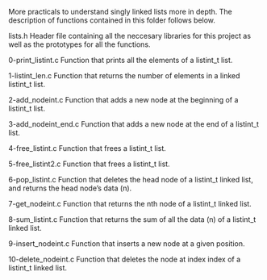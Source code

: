 More practicals to understand singly linked lists more in depth.
The description of functions contained in this folder follows below.

lists.h
Header file containing all the neccesary libraries for this project as well as the prototypes for all the functions.

0-print_listint.c
Function that prints all the elements of a listint_t list.

1-listint_len.c
Function that returns the number of elements in a linked listint_t list.

2-add_nodeint.c
Function that adds a new node at the beginning of a listint_t list.

3-add_nodeint_end.c
Function that adds a new node at the end of a listint_t list.

4-free_listint.c
Function that frees a listint_t list.

5-free_listint2.c
Function that frees a listint_t list.

6-pop_listint.c
Function that deletes the head node of a listint_t linked list, and returns the head node’s data (n).

7-get_nodeint.c
Function that returns the nth node of a listint_t linked list.

8-sum_listint.c
Function that returns the sum of all the data (n) of a listint_t linked list.

9-insert_nodeint.c
Function that inserts a new node at a given position.

10-delete_nodeint.c
Function that deletes the node at index index of a listint_t linked list.

